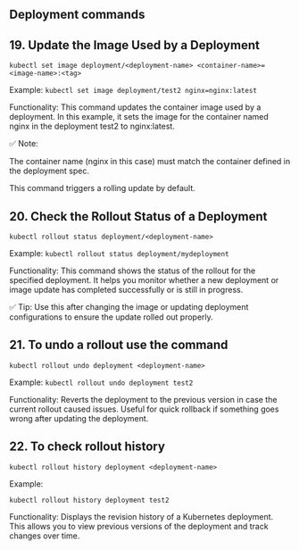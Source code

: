 ## Deployment commands

## 19. Update the Image Used by a Deployment

`kubectl set image deployment/<deployment-name> <container-name>=<image-name>:<tag>`

Example:
`kubectl set image deployment/test2 nginx=nginx:latest`

Functionality:
This command updates the container image used by a deployment. In this example, it sets the image for the container named nginx in the deployment test2 to nginx:latest.

✅ Note:

The container name (nginx in this case) must match the container defined in the deployment spec.

This command triggers a rolling update by default.

## 20. Check the Rollout Status of a Deployment

`kubectl rollout status deployment/<deployment-name>`

Example:
`kubectl rollout status deployment/mydeployment`

Functionality:
This command shows the status of the rollout for the specified deployment. It helps you monitor whether a new deployment or image update has completed successfully or is still in progress.

✅ Tip: Use this after changing the image or updating deployment configurations to ensure the update rolled out properly.

## 21. To undo a rollout use the command

`kubectl rollout undo deployment <deployment-name>`

Example:
`kubectl rollout undo deployment test2`

Functionality:
Reverts the deployment to the previous version in case the current rollout caused issues. Useful for quick rollback if something goes wrong after updating the deployment.

## 22. To check rollout history

`kubectl rollout history deployment <deployment-name>`

Example:

`kubectl rollout history deployment test2`

Functionality:
Displays the revision history of a Kubernetes deployment. This allows you to view previous versions of the deployment and track changes over time.
